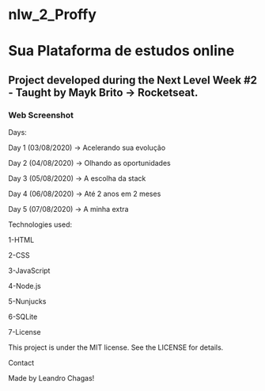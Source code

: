 # nlw_2_Proffy
<h1>Sua Plataforma de estudos online</h1>
<h2>Project developed during the Next Level Week #2 - Taught by Mayk Brito -> Rocketseat.</h2>

<h3>Web Screenshot</h3>


Days:

Day 1 (03/08/2020) -> Acelerando sua evolução

Day 2 (04/08/2020) -> Olhando as oportunidades

Day 3 (05/08/2020) -> A escolha da stack

Day 4 (06/08/2020) -> Até 2 anos em 2 meses

Day 5 (07/08/2020) -> A minha extra



Technologies used:

1-HTML

2-CSS

3-JavaScript

4-Node.js

5-Nunjucks

6-SQLite

7-License




This project is under the MIT license. See the LICENSE for details.


Contact

Made by Leandro Chagas!
